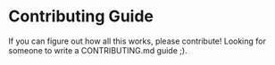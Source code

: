 # Contributing Guide

If you can figure out how all this works, please contribute! Looking for someone to write a CONTRIBUTING.md guide ;).
